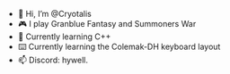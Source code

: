 - 👋 Hi, I’m @Cryotalis
- 🎮 I play Granblue Fantasy and Summoners War
- 🌱 Currently learning C++
- ⌨️ Currently learning the Colemak-DH keyboard layout
- 📫 Discord: hywell.

<!---
Cryotalis/Cryotalis is a ✨ special ✨ repository because its `README.md` (this file) appears on your GitHub profile.
You can click the Preview link to take a look at your changes.
--->
